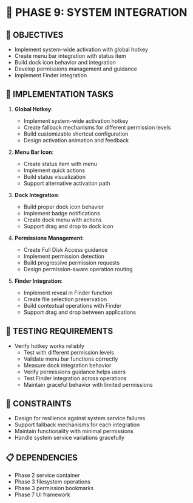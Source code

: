 # 🚧 PHASE 9: SYSTEM INTEGRATION

## 📝 OBJECTIVES
- Implement system-wide activation with global hotkey
- Create menu bar integration with status item
- Build dock icon behavior and integration
- Develop permissions management and guidance
- Implement Finder integration

## 🔧 IMPLEMENTATION TASKS

1. **Global Hotkey**:
   - Implement system-wide activation hotkey
   - Create fallback mechanisms for different permission levels
   - Build customizable shortcut configuration
   - Design activation animation and feedback

2. **Menu Bar Icon**:
   - Create status item with menu
   - Implement quick actions
   - Build status visualization
   - Support alternative activation path

3. **Dock Integration**:
   - Build proper dock icon behavior
   - Implement badge notifications
   - Create dock menu with actions
   - Support drag and drop to dock icon

4. **Permissions Management**:
   - Create Full Disk Access guidance
   - Implement permission detection
   - Build progressive permission requests
   - Design permission-aware operation routing

5. **Finder Integration**:
   - Implement reveal in Finder function
   - Create file selection preservation
   - Build contextual operations with Finder
   - Support drag and drop between applications

## 🧪 TESTING REQUIREMENTS
- Verify hotkey works reliably
   - Test with different permission levels
   - Validate menu bar functions correctly
   - Measure dock integration behavior
   - Verify permissions guidance helps users
   - Test Finder integration across operations
   - Maintain graceful behavior with limited permissions

## 🚫 CONSTRAINTS
- Design for resilience against system service failures
- Support fallback mechanisms for each integration
- Maintain functionality with minimal permissions
- Handle system service variations gracefully

## 📋 DEPENDENCIES
- Phase 2 service container
- Phase 3 filesystem operations
- Phase 3 permission bookmarks
- Phase 7 UI framework
